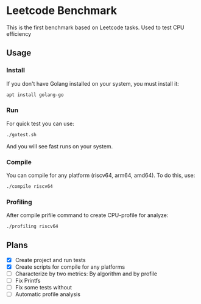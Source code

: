 # Leetcode Benchmark
This is the first benchmark based on Leetcode tasks. Used to test CPU efficiency

## Usage

### Install
If you don't have Golang installed on your system, you must install it:

```bash
apt install golang-go
```

### Run
For quick test you can use:

```bash
./gotest.sh
```
And you will see fast runs on your system.

### Compile
You can compile for any platform (riscv64, arm64, amd64). To do this, use:

```bash
./compile riscv64
```

### Profiling
After compile prifile command to create CPU-profile for analyze:
```bash
./profiling riscv64
```
 
## Plans
- [x] Create project and run tests
- [x] Create scripts for compile for any platforms
- [ ] Characterize by two metrics: By algorithm and by profile 
- [ ] Fix Printfs
- [ ] Fix some tests without 
- [ ] Automatic profile analysis
